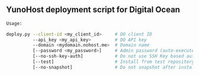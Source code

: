 YunoHost deployment script for Digital Ocean
--------------------------------------------

```bash
Usage:

deploy.py --client-id <my_client_id>     # DO client ID
          --api_key <my_api_key>         # DO API key
          --domain <mydomain.nohost.me>  # Domain name
          [--password <my_password>]     # Admin password (auto-execute post-installation if set)
          [--no-ssh-key-auth]            # Do not use SSH Key based authentatication
          [--test]                       # Install from test repository
          [--no-snapshot]                # Do not snapshot after installation nor recover from snapshot
```
